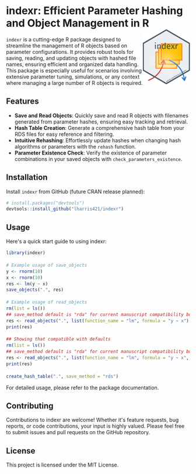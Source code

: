 # indexr: Efficient Parameter Hashing and Object Management in R <img src="man/figures/indexr_hex_sticker.png" align="right" height="150" />

`indexr` is a cutting-edge R package designed to streamline the management of R objects based on parameter configurations. It provides robust tools for saving, reading, and updating objects with hashed file names, ensuring efficient and organized data handling. This package is especially useful for scenarios involving extensive parameter tuning, simulations, or any context where managing a large number of R objects is required.

## Features

- **Save and Read Objects**: Quickly save and read R objects with filenames generated from parameter hashes, ensuring easy tracking and retrieval.
- **Hash Table Creation**: Generate a comprehensive hash table from your RDS files for easy reference and filtering.
- **Intuitive Rehashing**: Effortlessly update hashes when changing hash algorithms or parameters with the `rehash` function.
- **Parameter Existence Check**: Verify the existence of parameter combinations in your saved objects with `check_parameters_existence`.

## Installation

Install `indexr` from GitHub (future CRAN release planned):

```R
# install.packages("devtools")
devtools::install_github("lharris421/indexr")
```

## Usage

Here's a quick start guide to using indexr:

```R
library(indexr)

# Example usage of save_objects 
y <- rnorm(10)
x <- rnorm(10)
res <- lm(y ~ x)
save_objects(".", res)

# Example usage of read_objects
rm(list = ls())
## save_method default is "rda" for current manuscript compatibility but will be changed very soon
res <- read_objects(".", list(function_name = "lm", formula = "y ~ x"), save_method = "rds") 
print(res)

## Showing that compatible with defaults
rm(list = ls())
## save_method default is "rda" for current manuscript compatibility but will be changed very soon
res <- read_objects(".", list(function_name = "lm", formula = "y ~ x", method = "qr"), save_method = "rds") 
print(res)

create_hash_table(".", save_method = "rds")
```

For detailed usage, please refer to the package documentation.

## Contributing

Contributions to indexr are welcome! Whether it's feature requests, bug reports, or code contributions, your input is highly valued. Please feel free to submit issues and pull requests on the GitHub repository.

## License

This project is licensed under the MIT License.

